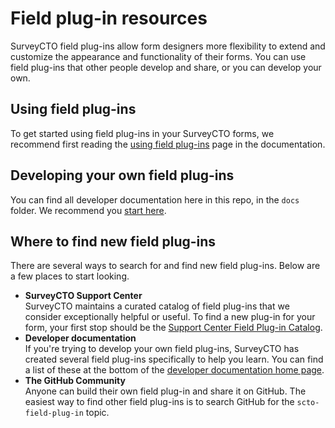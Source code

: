 # Field plug-in resources

SurveyCTO field plug-ins allow form designers more flexibility to extend and customize the appearance and functionality of their forms. You can use field plug-ins that other people develop and share, or you can develop your own.

## Using field plug-ins

To get started using field plug-ins in your SurveyCTO forms, we recommend first reading the [using field plug-ins](https://docs.surveycto.com/02-designing-forms/03-advanced-topics/06.using-field-plug-ins.html) page in the documentation. 

## Developing your own field plug-ins

You can find all developer documentation here in this repo, in the `docs` folder. We recommend you [start here](/docs/developer-docs-home.md).

## Where to find new field plug-ins

There are several ways to search for and find new field plug-ins. Below are a few places to start looking. 
* **SurveyCTO Support Center**  
    SurveyCTO maintains a curated catalog of field plug-ins that we consider exceptionally helpful or useful. To find a new plug-in for your form, your first stop should be the [Support Center Field Plug-in Catalog](https://support.surveycto.com/hc/en-us/articles/360045235134-Field-plug-in-catalog).
* **Developer documentation**  
    If you're trying to develop your own field plug-ins, SurveyCTO has created several field plug-ins specifically to help you learn. You can find a list of these at the bottom of the [developer documentation home page](/docs/developer-docs-home.md).
* **The GitHub Community**  
    Anyone can build their own field plug-in and share it on GitHub. The easiest way to find other field plug-ins is to search GitHub for the `scto-field-plug-in` topic.

